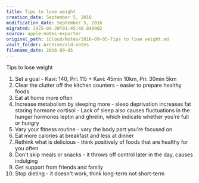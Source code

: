 ```yaml
---
title: Tips to lose weight
creation_date: September 5, 2016
modification_date: September 5, 2016
migrated: 2025-09-20T01:45:48.848902
source: apple-notes-exporter
original_path: iCloud/Notes/2016-09-05-Tips to lose weight.md
vault_folder: Archive/old-notes
filename_date: 2016-09-05
---
```



Tips to lose weight 

1. Set a goal - Kavi: 140, Pri: 115 + Kavi: 45min 10km, Pri: 30min 5km
2. Clear the clutter off the kitchen counters - easier to prepare healthy foods 
3. Eat at home more often 
4. Increase metabolism by sleeping more - sleep deprivation increases fat storing hormone cortisol - Lack of sleep also causes fluctuations in the hunger hormones leptin and ghrelin, which indicate whether you’re full or hungry
5. Vary your fitness routine - vary the body part you're focused on
6. Eat more calories at breakfast and less at dinner 
7. Rethink what is delicious - think positively of foods that are healthy for you often
8. Don't skip meals or snacks - it throws off control later in the day, causes indulging 
9. Get support from friends and family 
10. Stop dieting - it doesn't work, think long-term not short-term

